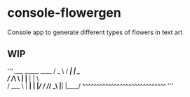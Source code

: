 # console-flowergen
Console app to generate different types of flowers in text art

## WIP
'''
    ___       _____    ____
   / _ \     /  ___|  |  _ \
  / /_\ \    |  |__   | | \ \
 /  ___  \   |   __|  | |_/ /
/_/     \_\  |__|     |____/ 
^^^^^^^^^^^^^^^^^^^^^^^^^^^^^
'''
